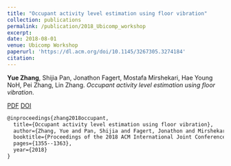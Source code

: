 ```yaml
---
title: "Occupant activity level estimation using floor vibration"
collection: publications
permalink: /publication/2018_Ubicomp_workshop
excerpt: 
date: 2018-08-01
venue: Ubicomp Workshop
paperurl: 'https://dl.acm.org/doi/10.1145/3267305.3274184'
citation: 
---
```

**Yue Zhang**, Shijia Pan, Jonathon Fagert, Mostafa Mirshekari, Hae Young NoH, Pei Zhang, Lin Zhang. *Occupant activity level estimation using floor vibration*.

[PDF](http://yzthu.github.io/files/2018_Ubicomp_workshop.pdf) [DOI](diolink)

```markdown
@inproceedings{zhang2018occupant,
  title={Occupant activity level estimation using floor vibration},
  author={Zhang, Yue and Pan, Shijia and Fagert, Jonathon and Mirshekari, Mostafa and Noh, Hae Young and Zhang, Pei and Zhang, Lin},
  booktitle={Proceedings of the 2018 ACM International Joint Conference and 2018 International Symposium on Pervasive and Ubiquitous Computing and Wearable Computers},
  pages={1355--1363},
  year={2018}
}
```